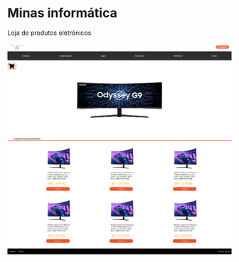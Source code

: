 # Minas informática
Loja de produtos eletrônicos 

![ilustração do projeto](https://github.com/LuizaFerri/Minas-informatica/blob/main/Minas%20informatica%20-%20.png)
